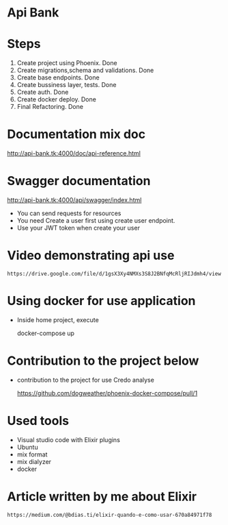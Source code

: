 # Api Bank

# Steps 

1. Create project using Phoenix. Done
2. Create migrations,schema and validations. Done
3. Create base endpoints. Done
4. Create bussiness layer, tests. Done
5. Create auth. Done
6. Create docker deploy. Done
7. Final Refactoring. Done

# Documentation mix doc

http://api-bank.tk:4000/doc/api-reference.html

# Swagger documentation

  http://api-bank.tk:4000/api/swagger/index.html

* You can send requests for resources
* You need Create a user first using create user endpoint.
* Use your JWT token when create your user

# Video demonstrating api use

    https://drive.google.com/file/d/1gsX3Xy4NMXs3S8J2BNfqMcRljRIJdmh4/view

# Using docker for use application

* Inside home project, execute

     docker-compose up

# Contribution to the project below

* contribution to the project for use Credo analyse

    https://github.com/dogweather/phoenix-docker-compose/pull/1


# Used tools

* Visual studio code with Elixir plugins
* Ubuntu
* mix format
* mix dialyzer
* docker

# Article written by me about Elixir

    https://medium.com/@bdias.ti/elixir-quando-e-como-usar-670a84971f78


